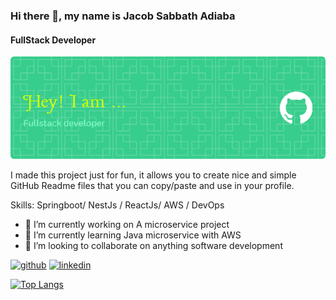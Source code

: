 ### Hi there 👋, my name is Jacob Sabbath Adiaba
####  FullStack Developer
![ FullStack Developer](https://github.com/roczyno/roczyno/blob/main/github-header-image%20(1).png)

I made this project just for fun, it allows you to create nice and simple GitHub Readme files that you can copy/paste and use in your profile.

Skills: Springboot/ NestJs / ReactJs/ AWS / DevOps

- 🔭 I’m currently working on A microservice project 
- 🌱 I’m currently learning Java microservice with AWS 
- 👯 I’m looking to collaborate on anything software development 


[<img src='https://cdn.jsdelivr.net/npm/simple-icons@3.0.1/icons/github.svg' alt='github' height='40'>](https://github.com/roczyno)  [<img src='https://cdn.jsdelivr.net/npm/simple-icons@3.0.1/icons/linkedin.svg' alt='linkedin' height='40'>](https://www.linkedin.com/in/jacob-sabbath-adiaba-b4340420a/)  

[![Top Langs](https://github-readme-stats.vercel.app/api/top-langs/?username=roczyno)](https://github.com/anuraghazra/github-readme-stats)

